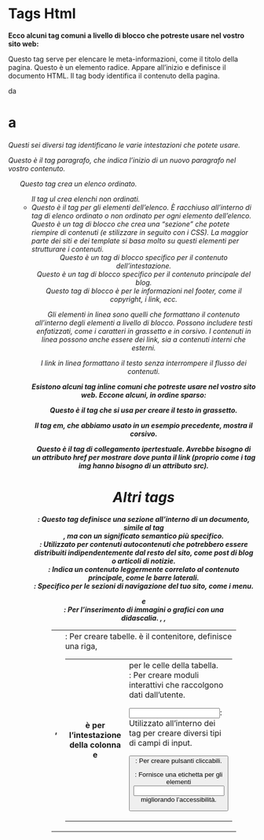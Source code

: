 <!-- @format -->

# Tags Html

**Ecco alcuni tag comuni a livello di blocco che potreste usare nel vostro sito web:**

<head> Questo tag serve per elencare le meta-informazioni, come il titolo della pagina.

<html> Questo è un elemento radice. Appare all’inizio e definisce il documento HTML.

<body> Il tag body identifica il contenuto della pagina.

da <h1> a <h6> Questi sei diversi tag identificano le varie intestazioni che potete usare.

<p> Questo è il tag paragrafo, che indica l’inizio di un nuovo paragrafo nel vostro contenuto.

<ol> Questo tag crea un elenco ordinato.

<ul> Il tag ul crea elenchi non ordinati.

<li> Questo è il tag per gli elementi dell’elenco. È racchiuso all’interno di tag di elenco ordinato o non ordinato per ogni elemento dell’elenco.

<div> Questo è un tag di blocco che crea una “sezione” che potete riempire di contenuti (e stilizzare in seguito con i CSS). La maggior parte dei siti e dei template si basa molto su questi elementi per strutturare i contenuti.

<header> Questo è un tag di blocco specifico per il contenuto dell’intestazione.

<main> Questo è un tag di blocco specifico per il contenuto principale del blog.

<footer> Questo tag di blocco è per le informazioni nel footer, come il copyright, i link, ecc.

Gli elementi in linea sono quelli che formattano il contenuto all’interno degli elementi a livello di blocco. Possono includere testi enfatizzati, come i caratteri in grassetto e in corsivo. I contenuti in linea possono anche essere dei link, sia a contenuti interni che esterni.

I link in linea formattano il testo senza interrompere il flusso dei contenuti.

**Esistono alcuni tag inline comuni che potreste usare nel vostro sito web. Eccone alcuni, in ordine sparso:**

<strong> Questo è il tag che si usa per creare il testo in grassetto.

<em> Il tag em, che abbiamo usato in un esempio precedente, mostra il corsivo.

<a> Questo è il tag di collegamento ipertestuale. Avrebbe bisogno di un attributo href per mostrare dove punta il link (proprio come i tag img hanno bisogno di un attributo src).

# Altri tags

<section>: Questo tag definisce una sezione all’interno di un documento, simile al tag <div>, ma con un significato semantico più specifico.

<article>: Utilizzato per contenuti autocontenuti che potrebbero essere distribuiti indipendentemente dal resto del sito, come post di blog o articoli di notizie.

<aside>: Indica un contenuto leggermente correlato al contenuto principale, come le barre laterali.

<nav>: Specifico per le sezioni di navigazione del tuo sito, come i menu.

<figure> e <figcaption>: Per l’inserimento di immagini o grafici con una didascalia.

<table>, <tr>, <th>, <td>: Per creare tabelle. <table> è il contenitore, <tr> definisce una riga, <th> è per l’intestazione della colonna e <td> per le celle della tabella.

<form>: Per creare moduli interattivi che raccolgono dati dall’utente.

<input>: Utilizzato all’interno dei tag <form> per creare diversi tipi di campi di input.

<button>: Per creare pulsanti cliccabili.

<label>: Fornisce una etichetta per gli elementi <input> migliorando l’accessibilità.

<script>: Per includere codice JavaScript che può manipolare il contenuto del sito.

<link>: Per collegare fogli di stile esterni, come CSS.

<meta>: Fornisce metadati sul documento HTML, come la codifica dei caratteri o le parole chiave per i motori di ricerca.
